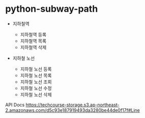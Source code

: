 # python-subway-path

- 지하철역
  - 지하철역 등록
  - 지하철역 목록
  - 지하철역 삭제
  
- 지하철 노선
  - 지하철 노선 등록
  - 지하철 노선 목록
  - 지하철 노선 조회
  - 지하철 노선 수정
  - 지하철 노선 삭제

API Docs
https://techcourse-storage.s3.ap-northeast-2.amazonaws.com/d5c93e187919493da3280be44de0f17f#Line